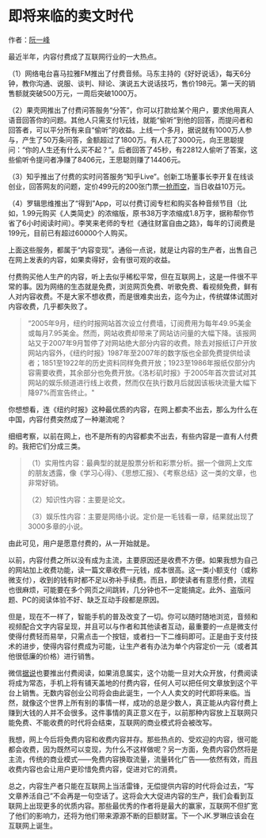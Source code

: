 # 即将来临的卖文时代

作者：<a href="http://www.ruanyifeng.com/blog" target="_blank">阮一峰</a>


最近半年，内容付费成了互联网行业的一大热点。

（1）网络电台喜马拉雅FM推出了付费音频。马东主持的《好好说话》，每天6分钟，教你沟通、说服、谈判、辩论、演说五大说话技巧，售价198元。第一天的销售额就突破500万元，一周后突破1000万。

（2）果壳网推出了付费问答服务“分答”，你可以打款给某个用户，要求他用真人语音回答你的问题。其他人只需支付1元钱，就能“偷听”到他的回答，而提问者和回答者，可以平分所有来自“偷听”的收益。上线一个多月，据说就有1000万人参与，产生了50万条问答，金额超过了1800万。有人花了3000元，向王思聪提问：“你的人生还有什么买不起？”。后者回答了45秒，有22812人偷听了答案，这些偷听令提问者净赚了8406元，王思聪则赚了14406元。

（3）知乎推出了付费的实时问答服务“知乎Live”。创新工场董事长李开复在线谈创业，回答网友的问题，定价499元的200张门票[一抢而空](http://tech.sina.com.cn/i/2016-06-03/doc-ifxsvenx3190443.shtml)，当日收益10万元。

（4）罗辑思维推出了“得到”App，可以付费订阅专栏和购买各种音频节目（比如，1.99元购买《人类简史》的浓缩版，原书38万字浓缩成1.8万字，据称帮你节省了6小时阅读时间）。李笑来老师的专栏《通往财富自由之路》，每年的订阅费是199元，目前已有超过60000个人购买。

上面这些服务，都属于“内容变现”。通俗一点说，就是让内容的生产者，出售自己在网上发表的内容，如果卖得好，会有很可观的收益。

付费购买他人生产的内容，听上去似乎稀松平常，但在互联网上，这是一件很不平常的事。因为网络的生态就是免费，浏览网页免费、听歌免费、看视频免费，鲜有人对内容收费。不是大家不想收费，而是很难卖出去，迄今为止，传统媒体试图对内容收费，几乎都失败了。

> “2005年9月，纽约时报网站首次设立付费墙，订阅费用为每年49.95美金或每月7.95美金。然而，网站收费却带来了网站访问量的大幅下降。该报网站又于2007年9月暂停了对网站绝大部分内容的收费。除去对报纸订户开放网站内容外，《纽约时报》1987年至2007年的数字版也全部免费提供给读者；1851至1922年的历史资料同样免费开放；1923至1986年报纸仅部分内容需要收费，其余部分也免费开放。《洛杉矶时报》于2005年首次尝试对其网站的娱乐频道进行线上收费，然而仅在执行数月后就因该板块流量大幅下降97%而宣告终止。"

你想想看，连《纽约时报》这种最优质的内容，在网上都卖不出去，那么为什么在中国，内容付费突然成了一种潮流呢？

细细考察，以前在网上，也不是所有的内容都卖不出去，有些内容是一直有人付费的。我把它们分成三类。

> （1）实用性内容：最典型的就是股票分析和彩票分析。据一个做网上文库的朋友透露，像《学习心得》、《思想汇报》、《考察总结》这一类的文章，也非常好销。
>
> （2）知识性内容：主要是论文。
>
> （3）娱乐性内容：主要是网络小说。定价是一毛钱看一章，结果就出现了3000多章的小说。

由此可见，用户是愿意付费的，从一开始就是。

以前，内容付费之所以没有成为主流，主要原因还是收费不方便。如果我想为自己的网站加上收费功能，读一篇文章收费一元钱，成本很高。这一类小额支付（或称微支付），收到的钱有时都不足以弥补手续费。而且，即使读者有意愿付费，流程也很麻烦，可能要在多个网页之间跳转，几分钟也不一定能搞定。此外、盗版问题、PC的阅读体验不好、缺乏互动手段都是原因。

但是，现在不一样了，智能手机的普及改变了一切。你可以随时随地浏览，音频和视频配合文字内容呈现，并且可以与作者和其他读者互动，最重要的一点是微支付使得付费轻而易举，只需点击一个按钮，或者扫一下二维码即可。正是由于支付技术的进步，使得内容付费成为可能，让生产者有办法为单个内容定价一元（或者其他很低廉的价格）进行销售。

微信[据说](https://zhuanlan.zhihu.com/p/21925195?refer=sanjieke)也要推出付费阅读，如果消息属实，这个功能一旦对大众开放，付费阅读将成为常态，手机上将有铺天盖地的付费内容，任何人可以把任何文章放到这个平台上销售。无数内容创业公司将会由此诞生，一个人人卖文的时代即将来临。当然，就像这个世界上所有别的事情一样，成功的总是少数人，真正能从内容付费上赚到大钱的人并不会很多。这件事情的真正意义在于，以前那种内容放上互联网只能免费、不能收费的时代将会结束，互联网的商业模式将会被改写。

我想，网上今后将免费内容和收费内容并存。那些热点的、受欢迎的内容，很可能都会收费，因为既然可以变现，为什么不这样做呢？另一方面，免费内容仍然将是主流，传统的商业模式——免费内容换取流量，流量转化广告——依然有效，而且收费内容也会让用户更珍惜免费内容，促进对它的消费。

总之，内容生产者只能在互联网上当活雷锋，无偿提供内容的时代将会过去，“写文章养活自己”不会再是一句空话了。这将会大大促进内容的生产，我们会看到互联网上出现更多的优质内容。那些最优秀的作者将是最大的赢家，互联网不但扩宽了他们的影响力，还将为他们带来源源不断的巨额财富。下一个JK.罗琳应该会在互联网上诞生。

